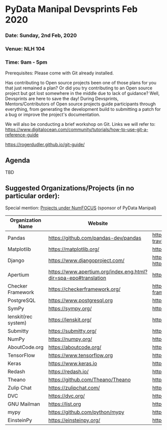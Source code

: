 # PyData Manipal Devsprints Feb 2020

### Date: Sunday, 2nd Feb, 2020
### Venue: NLH 104
### Time:   9am - 5pm

Prerequisites: Please come with Git already installed.

Has contributing to Open source projects been one of those plans for you that just remained a plan? Or did you try contributing to an Open source project but got lost somewhere in the middle due to lack of guidance? Well, Devsprints are here to save the day! During Devsprints, Mentors/Contributors of Open source projects guide participants through everything, from generating the development build to submitting a patch for a bug or improve the project's documentation.

We will also be conducting a brief workshop on Git.
Links we will refer to:
https://www.digitalocean.com/community/tutorials/how-to-use-git-a-reference-guide
		
https://rogerdudler.github.io/git-guide/

## Agenda
TBD

## Suggested Organizations/Projects (in no particular order):

Special mention: [Projects under  NumFOCUS](https://github.com/numfocus/gsoc) (sponsor of PyData Manipal)

| Organization Name | Website                              | Contributing Guide                                                                                                   |
|-------------------|--------------------------------------|----------------------------------------------------------------------------------------------------------------------|
| Pandas            | https://github.com/pandas-dev/pandas | https://pandas-docs.github.io/pandas-docs-travis/development/contributing.html                                       |
| Matplotlib        | https://matplotlib.org/              | https://matplotlib.org/devdocs/devel/contributing.html                                                               |
| Django            | https://www.djangoproject.com/       |  https://docs.djangoproject.com/en/dev/internals/contributing/  https://code.djangoproject.com/wiki/SummerOfCode2020 |
|Apertium  |https://www.apertium.org/index.eng.html?dir=spa-epo#translation  | http://wiki.apertium.org/wiki/Become_a_language_pair_developer_for_Apertium
|Checker Framework  | https://checkerframework.org/        | https://rawgit.com/typetools/checker-framework/master/docs/developer/gsoc-ideas.html|
|PostgreSQL  | https://www.postgresql.org        | https://www.postgresql.org/developer/summerofcode/|
|SymPy  | https://sympy.org/        | https://docs.sympy.org/1.5.1/guide.html#contributing
|lenskit(rec system)  |https://lenskit.org/  | https://github.com/lenskit/lkpy
|Submitty  | https://submitty.org/       | https://submitty.org/developer/how_to_contribute
|NumPy  |https://numpy.org/     | https://docs.scipy.org/doc/numpy/dev/
|AboutCode.org      |https://aboutcode.org/                |https://github.com/nexB/aboutcode/wiki/GSOC-2019
|TensorFlow         |https://www.tensorflow.org            | https://github.com/tensorflow/tensorflow/blob/master/CONTRIBUTING.md
|Keras              |https://www.keras.io                  | https://github.com/keras-team/keras/blob/master/CONTRIBUTING.md
|Redash | https://redash.io/    |https://github.com/getredash/redash/blob/master/CONTRIBUTING.md |
|Theano |https://github.com/Theano/Theano |http://deeplearning.net/software/theano/dev_start_guide.html
|Zulip Chat | https://zulipchat.com/ | https://zulip.readthedocs.io/en/latest/overview/contributing.html| 
|DVC    |https://dvc.org/   |https://dvc.org/doc/user-guide/contributing/core   |
|GNU Mailman    |https://list.org   |https://mailman.readthedocs.io/en/latest/src/mailman/docs/contribute.html|
|mypy   |https://github.com/python/mypy |   https://github.com/python/mypy/blob/master/CONTRIBUTING.md|
|EinsteinPy |https://einsteinpy.org/    |https://github.com/einsteinpy/einsteinpy/blob/master/CONTRIBUTING.rst  |
